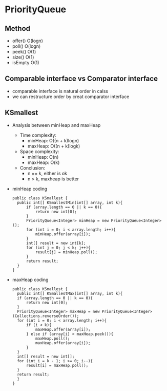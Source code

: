 # PriorityQueue
## Method
  - offer()  O(logn)
  - poll()   O(logn)
  - peek()   O(1)
  - size()   O(1)
  - isEmpty  O(1)

## Comparable interface vs Comparator interface
  - comparable interface is natural order in calss
  - we can restructure order by creat comparator interface
  
  
## KSmallest
  - Analysis between minHeap and maxHeap
    - Time complexity:
      - minHeap: O((n + k)logn)
      - maxHeap: O((n + k)logk)
    - Space complexity:
      - minHeap: O(n)
      - maxHeap: O(k)
    - Conclusion:
      - n == k, either is ok
      - n > k, maxheap is better
  - minHeap coding
  
        public class KSmallest {
          public int[] KSmallestMin(int[] array, int k){
              if (array.length == 0 || k == 0){
                  return new int[0];
              }
              PriorityQueue<Integer> minHeap = new PriorityQueue<Integer>();
              for (int i = 0; i < array.length; i++){
                  minHeap.offer(array[i]);
              }
              int[] result = new int[k];
              for (int j = 0; j < k; j++){
                  result[j] = minHeap.poll();
              }
              return result;
          }
        }

  - maxHeap coding
  
        public class KSmallest {
          public int[] KSmallestMax(int[] array, int k){
          if (array.length == 0 || k == 0){
              return new int[0];
          }
          PriorityQueue<Integer> maxHeap = new PriorityQueue<Integer>(Collections.reverseOrder());
          for (int i = 0; i < array.length; i++){
              if (i < k){
                  maxHeap.offer(array[i]);
              } else if (array[i] < maxHeap.peek()){
                  maxHeap.poll();
                  maxHeap.offer(array[i]);
              }
          }
          int[] result = new int[];
          for (int i = k - 1; i >= 0; i--){
              result[i] = maxHeap.poll();
          }
          return result;
          }
        }
  
